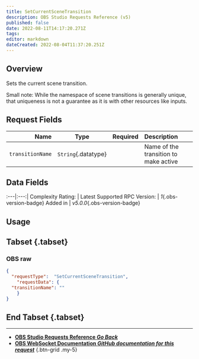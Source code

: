 ```yaml
---
title: SetCurrentSceneTransition
description: OBS Studio Requests Reference (v5)
published: false
date: 2022-08-11T14:17:20.271Z
tags: 
editor: markdown
dateCreated: 2022-08-04T11:37:20.251Z
---
```


## Overview
Sets the current scene transition.

Small note: While the namespace of scene transitions is generally unique, that uniqueness is not a guarantee as it is with other resources like inputs.

## Request Fields
Name | Type | Required| Description |
----:|:----:|:-------:|:------------|
`transitionName` | `String`{.datatype} | <i class="mdi mdi-check-bold"></i> | Name of the transition to make active

## Data Fields
:---|:---:|
Complexity Rating: | <span class="stars stars--2"></span>
Latest Supported RPC Version: | *1*{.obs-version-badge}
Added in | *v5.0.0*{.obs-version-badge}

## Usage
## Tabset {.tabset}
### OBS raw
```json
{
  "requestType":  "SetCurrentSceneTransition",
	"requestData": {	
  "transitionName": ""
	}
}
```
## End Tabset {.tabset}

---

- [<i class="mdi mdi-chevron-left"></i>**OBS Studio Requests Reference *Go Back***](/en/Broadcasters/OBS/Requests)
- [<i class="mdi mdi-github"></i> **OBS WebSocket Documentation *GitHub documentation for this request***](https://github.com/obsproject/obs-websocket/blob/master/docs/generated/protocol.md#setcurrentscenetransition)
{.btn-grid .my-5}